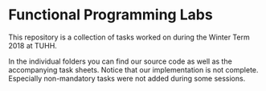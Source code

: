 # Functional Programming Labs
This repository is a collection of tasks worked on during the Winter Term 2018 at TUHH.

In the individual folders you can find our source code as well as the accompanying task sheets.
Notice that our implementation is not complete. Especially non-mandatory tasks were not added during some sessions.

